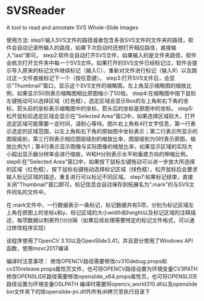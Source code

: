 # SVSReader
A tool to read and annotate SVS Whole-Slide Images


使用方法:
step1:输入SVS文件的路径或者包含多张SVS文件的文件夹的路径，软件会自动记录所输入的路径，如果下次启动时还想打开相应路径，直接输入"last"即可。
step2:软件会自动打开SVS文件，如果输入的是文件夹路径，软件会依次打开文件夹中每一个SVS文件。如果打开的SVS文件已经标记过，软件会提示导入原来的标记文件继续标记（输入C）、重新对文件进行标记（输入R）以及跳过这一文件直接标记下一个（按任意键）。
step3:打开SVS文件后，会显示"Thumbnail"窗口，显示这个SVS文件的缩略图，左上角显示缩略图的缩放比例，如果显示50则表示缩略图相比原图缩小了50倍。
step4:在缩略图中按下鼠标左键拖动可以选择区域（红色框），选定区域会显示Box的左上角和右下角的坐标，箭头前的坐标表示缩略图中的坐标，箭头后的坐标是原图中的坐标。
step5:松开鼠标后选定区域会显示在"Selected Area"窗口中，如果选择区域较大，打开选定区域可能需要一定时间，请耐心等待。图片右上角有4行文字信息，第一行表示选定的区域范围，以左上角和右下角的原始图中坐标表示；第二行表示所显示的图层级别，第三行则表示相应图层级别的缩放比率，图层级别为0时表示原图，缩放比例为1；第4行表示显示图像与实际图像的缩放比率，如果显示区域的实际大小超出显示器分辨率会进行缩放，W和H分别表示水平和垂直方向的伸缩比例。
step6:在"Selected Area"窗口中，如果按下鼠标左键拖动可以进一步放大所选择的区域（红色框），按下鼠标右键拖动选择标记区域（绿色框），松开鼠标后会要求输入标记区域的描述，重复进行可以标记不同区域。
step7:如果标记结束，直接关闭"Thumbnail"窗口即可，标记信息会自动保存到拓展名为".mark"的与SVS文件同名的文件中。

在.mark文件中，一行数据表示一条标记，标记数据共有5项，分别为标记区域左上角在原图上的坐标x和y、标记区域的大小width和height以及标记区域的注释描述，每项数据以制表符(\t)分隔（如果后续处理需要特定的标记文件格式，可以通过修改程序实现）

该程序使用了OpenCV 3.10以及OpenSlide3.41，并且部分使用了Windows API函数，使用msvc2017编译

编译时注意事项：
修改OPENCV路径需要修改cv310debug.props和cv310release.props属性页文件，也可将OPENCV路径设置为环境变量CV3PATH
修改OPENSLIDE路径需要修改openslide_x64.props属性页，也可将OPENSLIDE路径设置为环境变量OSLPATH
编译时需要将opencv_world310.dll以及openslide bin文件夹下的除openslide-jni.dll外所有dll拷贝至执行目录下
